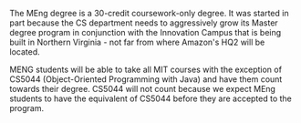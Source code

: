 The MEng degree is a 30-credit coursework-only degree. It was started in part because the CS department needs to aggressively grow its Master degree program in conjunction with the Innovation Campus that is being built in Northern Virginia - not far from where Amazon's HQ2 will be located.

MENG students will be able to take all MIT courses with the exception of CS5044 (Object-Oriented Programming with Java) and have them count towards their degree. CS5044 will not count because we expect MEng students to have the equivalent of CS5044 before they are accepted to the program.  
